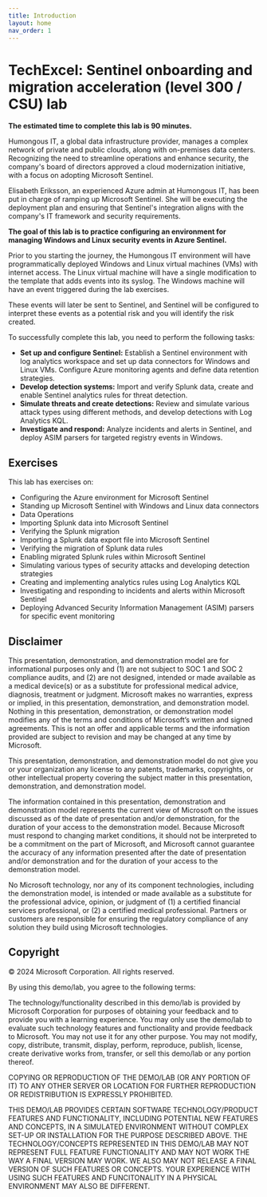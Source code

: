 ```yaml
---
title: Introduction
layout: home
nav_order: 1
---
```


# TechExcel: Sentinel onboarding and migration acceleration (level 300 / CSU) lab

**The estimated time to complete this lab is 90 minutes.**

Humongous IT, a global data infrastructure provider, manages a complex network of private and public clouds, along with on-premises data centers. Recognizing the need to streamline operations and enhance security, the company's board of directors approved a cloud modernization initiative, with a focus on adopting Microsoft Sentinel.

Elisabeth Eriksson, an experienced Azure admin at Humongous IT, has been put in charge of ramping up Microsoft Sentinel. She will be executing the deployment plan and ensuring that Sentinel's integration aligns with the company's IT framework and security requirements.​

**The goal of this lab is to practice configuring an environment for managing Windows and Linux security events in Azure Sentinel.**

Prior to you starting the journey, the Humongous IT environment will have programmatically deployed Windows and Linux virtual machines (VMs) with internet access. The Linux virtual machine will have a single modification to the template that adds events into its syslog. The Windows machine will have an event triggered during the lab exercises. 

These events will later be sent to Sentinel, and Sentinel will be configured to interpret these events as a potential risk and you will identify the risk created.   

To successfully complete this lab, you need to perform the following tasks:

- **Set up and configure Sentinel:** Establish a Sentinel environment with log analytics workspace and set up data connectors for Windows and Linux VMs. Configure Azure monitoring agents and define data retention strategies. 
- **Develop detection systems:** Import and verify Splunk data, create and enable Sentinel analytics rules for threat detection.
- **Simulate threats and create detections:** Review and simulate various attack types using different methods, and develop detections with Log Analytics KQL. 
- **Investigate and respond:** Analyze incidents and alerts in Sentinel, and deploy ASIM parsers for targeted registry events in Windows.  

## Exercises

This lab has exercises on:

- Configuring the Azure environment for Microsoft Sentinel
- Standing up Microsoft Sentinel with Windows and Linux data connectors
- Data Operations
- Importing Splunk data into Microsoft Sentinel
- Verifying the Splunk migration
- Importing a Splunk data export file into Microsoft Sentinel
- Verifying the migration of Splunk data rules
- Enabling migrated Splunk rules within Microsoft Sentinel
- Simulating various types of security attacks and developing detection strategies
- Creating and implementing analytics rules using Log Analytics KQL
- Investigating and responding to incidents and alerts within Microsoft Sentinel
- Deploying Advanced Security Information Management (ASIM) parsers for specific event monitoring

## Disclaimer

This presentation, demonstration, and demonstration model are for informational purposes only and (1) are not subject to SOC 1 and SOC 2 compliance audits, and (2) are not designed, intended or made available as a medical device(s) or as a substitute for professional medical advice, diagnosis, treatment or judgment. Microsoft makes no warranties, express or implied, in this presentation, demonstration, and demonstration model. Nothing in this presentation, demonstration, or demonstration model modifies any of the terms and conditions of Microsoft’s written and signed agreements. This is not an offer and applicable terms and the information provided are subject to revision and may be changed at any time by Microsoft.

This presentation, demonstration, and demonstration model do not give you or your organization any license to any patents, trademarks, copyrights, or other intellectual property covering the subject matter in this presentation, demonstration, and demonstration model.

The information contained in this presentation, demonstration and demonstration model represents the current view of Microsoft on the issues discussed as of the date of presentation and/or demonstration, for the duration of your access to the demonstration model. Because Microsoft must respond to changing market conditions, it should not be interpreted to be a commitment on the part of Microsoft, and Microsoft cannot guarantee the accuracy of any information presented after the date of presentation and/or demonstration and for the duration of your access to the demonstration model.

No Microsoft technology, nor any of its component technologies, including the demonstration model, is intended or made available as a substitute for the professional advice, opinion, or judgment of (1) a certified financial services professional, or (2) a certified medical professional. Partners or customers are responsible for ensuring the regulatory compliance of any solution they build using Microsoft technologies.

## Copyright

© 2024 Microsoft Corporation. All rights reserved. 

By using this demo/lab, you agree to the following terms:

The technology/functionality described in this demo/lab is provided by Microsoft Corporation for purposes of obtaining your feedback and to provide you with a learning experience. You may only use the demo/lab to evaluate such technology features and functionality and provide feedback to Microsoft. You may not use it for any other purpose. You may not modify, copy, distribute, transmit, display, perform, reproduce, publish, license, create derivative works from, transfer, or sell this demo/lab or any portion thereof.

COPYING OR REPRODUCTION OF THE DEMO/LAB (OR ANY PORTION OF IT) TO ANY OTHER SERVER OR LOCATION FOR FURTHER REPRODUCTION OR REDISTRIBUTION IS EXPRESSLY PROHIBITED.

THIS DEMO/LAB PROVIDES CERTAIN SOFTWARE TECHNOLOGY/PRODUCT FEATURES AND FUNCTIONALITY, INCLUDING POTENTIAL NEW FEATURES AND CONCEPTS, IN A SIMULATED ENVIRONMENT WITHOUT COMPLEX SET-UP OR INSTALLATION FOR THE PURPOSE DESCRIBED ABOVE. THE TECHNOLOGY/CONCEPTS REPRESENTED IN THIS DEMO/LAB MAY NOT REPRESENT FULL FEATURE FUNCTIONALITY AND MAY NOT WORK THE WAY A FINAL VERSION MAY WORK. WE ALSO MAY NOT RELEASE A FINAL VERSION OF SUCH FEATURES OR CONCEPTS. YOUR EXPERIENCE WITH USING SUCH FEATURES AND FUNCITONALITY IN A PHYSICAL ENVIRONMENT MAY ALSO BE DIFFERENT.

